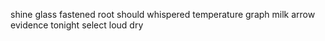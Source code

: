 shine glass fastened root should whispered temperature graph milk arrow evidence tonight select loud dry